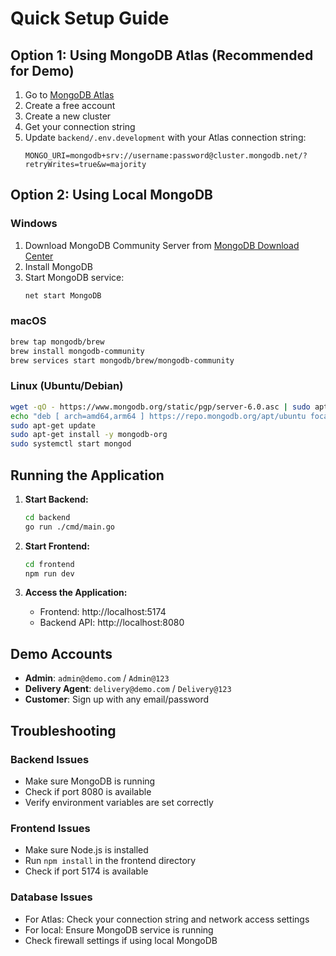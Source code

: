 # Quick Setup Guide

## Option 1: Using MongoDB Atlas (Recommended for Demo)

1. Go to [MongoDB Atlas](https://www.mongodb.com/atlas)
2. Create a free account
3. Create a new cluster
4. Get your connection string
5. Update `backend/.env.development` with your Atlas connection string:
   ```
   MONGO_URI=mongodb+srv://username:password@cluster.mongodb.net/?retryWrites=true&w=majority
   ```

## Option 2: Using Local MongoDB

### Windows

1. Download MongoDB Community Server from [MongoDB Download Center](https://www.mongodb.com/try/download/community)
2. Install MongoDB
3. Start MongoDB service:
   ```cmd
   net start MongoDB
   ```

### macOS

```bash
brew tap mongodb/brew
brew install mongodb-community
brew services start mongodb/brew/mongodb-community
```

### Linux (Ubuntu/Debian)

```bash
wget -qO - https://www.mongodb.org/static/pgp/server-6.0.asc | sudo apt-key add -
echo "deb [ arch=amd64,arm64 ] https://repo.mongodb.org/apt/ubuntu focal/mongodb-org/6.0 multiverse" | sudo tee /etc/apt/sources.list.d/mongodb-org-6.0.list
sudo apt-get update
sudo apt-get install -y mongodb-org
sudo systemctl start mongod
```

## Running the Application

1. **Start Backend:**

   ```bash
   cd backend
   go run ./cmd/main.go
   ```

2. **Start Frontend:**

   ```bash
   cd frontend
   npm run dev
   ```

3. **Access the Application:**
   - Frontend: http://localhost:5174
   - Backend API: http://localhost:8080

## Demo Accounts

- **Admin**: `admin@demo.com` / `Admin@123`
- **Delivery Agent**: `delivery@demo.com` / `Delivery@123`
- **Customer**: Sign up with any email/password

## Troubleshooting

### Backend Issues

- Make sure MongoDB is running
- Check if port 8080 is available
- Verify environment variables are set correctly

### Frontend Issues

- Make sure Node.js is installed
- Run `npm install` in the frontend directory
- Check if port 5174 is available

### Database Issues

- For Atlas: Check your connection string and network access settings
- For local: Ensure MongoDB service is running
- Check firewall settings if using local MongoDB
